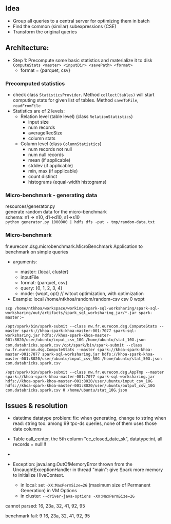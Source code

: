 ## Idea
- Group all queries to a central server for optimizing them in batch
- Find the common (similar) subexpressions (CSE)
- Transform the original queries 


## Architecture:
- Step 1: Precompute some basic statistics and materialize it to disk  
`ComputeStats <master> <inputDir> <savePath> <format>`
    + format = {parquet, csv}


### Precomputed statistics
- check class `StatisticsProvider`. Method `collect(tables)` will start computing stats for given list of tables. Method `saveToFile`, `readFromFile`  
- Statistics are of 2 levels: 
    + Relation level (table level) (class `RelationStatistics`)
        * input size
        * num records
        * averageRecSize
        * column stats
    + Column level (class `ColumnStatistics`)
        * num records not null
        * num null records
        * mean (if applicable)
        * stddev (if applicable)
        * min, max (if applicable)
        * count distinct
        * histograms (equal-width histograms)
        
### Micro-benchmark - generating data
resources/generator.py  
generate random data for the micro-benchmark  
schema: n1 -> n10, d1->d10, s1->s10  
``python generator.py 1000000 | hdfs dfs -put - tmp/random-data.txt``

### Micro-benchmark
fr.eurecom.dsg.microbenchmark.MicroBenchmark
Application to benchmark on simple queries
- arguments: <master> <inputFile> <format> <query> <mode>
    + master: {local, cluster}
    + inputFile
    + format: {parquet, csv}
    + query: {0, 1, 2, 3, 4}
    + mode: {wopt, opt} // witout optimization, with optimization
- Example: local /home/ntkhoa/random/random-csv csv 0 wopt






`scp /home/ntkhoa/workspace/working/spark-sql-worksharing/spark-sql-worksharing/out/artifacts/spark_sql_worksharing_jar/*.jar spark-master:~`

`/opt/spark/bin/spark-submit --class nw.fr.eurecom.dsg.ComputeStats --master spark://khoa-spark-khoa-master-001:7077 spark-sql-worksharing.jar hdfs://khoa-spark-khoa-master-001:8020/user/ubuntu/input_csv_10G /home/ubuntu/stat_10G.json com.databricks.spark.csv`
`/opt/spark/bin/spark-submit --class nw.fr.eurecom.dsg.ComputeStats --master spark://khoa-spark-khoa-master-001:7077 spark-sql-worksharing.jar hdfs://khoa-spark-khoa-master-001:8020/user/ubuntu/input_csv_50G /home/ubuntu/stat_50G.json com.databricks.spark.csv`


`/opt/spark/bin/spark-submit --class nw.fr.eurecom.dsg.AppTmp --master spark://khoa-spark-khoa-master-001:7077 spark-sql-worksharing.jar hdfs://khoa-spark-khoa-master-001:8020/user/ubuntu/input_csv_10G hdfs://khoa-spark-khoa-master-001:8020/user/ubuntu/output_csv_10G com.databricks.spark.csv 0 /home/ubuntu/stat_10G.json`


## Issues & resolution
- datetime datatype problem:
fix: when generating, change to string
when read: string too. among 99 tpc-ds queries, none of them uses those date columns 

- Table call_center, the 5th column "cc_closed_date_sk", datatype:int, all records = null!!!
- 

- Exception: java.lang.OutOfMemoryError thrown from the UncaughtExceptionHandler in thread "main": give Spark more memory to initialize HiveContext.
    + in local: set `-XX:MaxPermSize=2G` (maximum size of Permanent Generation) in VM Options
    + in cluster: `--driver-java-options -XX:MaxPermSize=2G` 
    
    
cannot parsed:
16, 23a, 32, 41, 92, 95

benchmark fail: 9
16, 23a, 32, 41, 92, 95